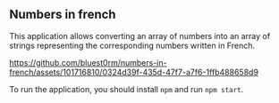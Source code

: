 ## Numbers in french

This application allows converting an array of numbers into an array of strings representing the corresponding numbers written in French.


https://github.com/bluest0rm/numbers-in-french/assets/101716810/0324d39f-435d-47f7-a7f6-1ffb488658d9





To run the application, you should install `npm` and run `npm start`.
